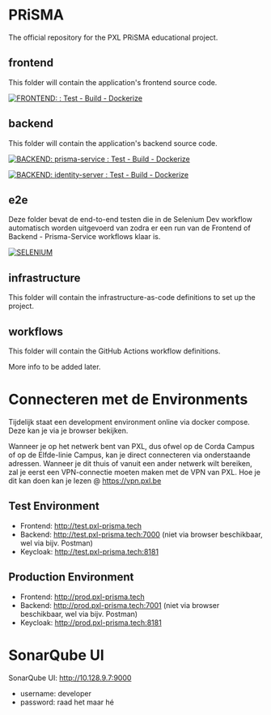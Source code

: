 # PRiSMA

The official repository for the PXL PRiSMA educational project.

## frontend
This folder will contain the application's frontend source code.

[![FRONTEND: : Test - Build - Dockerize](https://github.com/PXL-PRiSMA/PRiSMA/actions/workflows/dev-frontend.yml/badge.svg)](https://github.com/PXL-PRiSMA/PRiSMA/actions/workflows/dev-frontend.yml)

## backend
This folder will contain the application's backend source code.

[![BACKEND: prisma-service : Test - Build - Dockerize](https://github.com/PXL-PRiSMA/PRiSMA/actions/workflows/dev-backend-prisma-service.yml/badge.svg)](https://github.com/PXL-PRiSMA/PRiSMA/actions/workflows/dev-backend-prisma-service.yml)

[![BACKEND: identity-server : Test - Build - Dockerize](https://github.com/PXL-PRiSMA/PRiSMA/actions/workflows/dev-backend-identity-server.yml/badge.svg)](https://github.com/PXL-PRiSMA/PRiSMA/actions/workflows/dev-backend-identity-server.yml)


## e2e
Deze folder bevat de end-to-end testen die in de Selenium Dev workflow automatisch worden uitgevoerd van zodra er een run van de Frontend of Backend - Prisma-Service workflows klaar is.

[![SELENIUM](https://github.com/PXL-PRiSMA/PRiSMA/actions/workflows/dev-selenium.yml/badge.svg)](https://github.com/PXL-PRiSMA/PRiSMA/actions/workflows/dev-selenium.yml)

## infrastructure
This folder will contain the infrastructure-as-code definitions to set up the project.

## workflows
This folder will contain the GitHub Actions workflow definitions.


More info to be added later.


# Connecteren met de Environments
Tijdelijk staat een development environment online via docker compose. Deze kan je via je browser bekijken.

Wanneer je op het netwerk bent van PXL, dus ofwel op de Corda Campus of op de Elfde-linie Campus, kan je direct connecteren via onderstaande adressen.
Wanneer je dit thuis of vanuit een ander netwerk wilt bereiken, zal je eerst een VPN-connectie moeten maken met de VPN van PXL. Hoe je dit kan doen kan je lezen @ https://vpn.pxl.be

## Test Environment
- Frontend: http://test.pxl-prisma.tech
- Backend: http://test.pxl-prisma.tech:7000 (niet via browser beschikbaar, wel via  bijv. Postman)
- Keycloak: http://test.pxl-prisma.tech:8181

## Production Environment
- Frontend: http://prod.pxl-prisma.tech
- Backend: http://prod.pxl-prisma.tech:7001 (niet via browser beschikbaar, wel via  bijv. Postman)
- Keycloak: http://prod.pxl-prisma.tech:8181


# SonarQube UI
SonarQube UI: http://10.128.9.7:9000

- username: developer
- password: raad het maar hé




